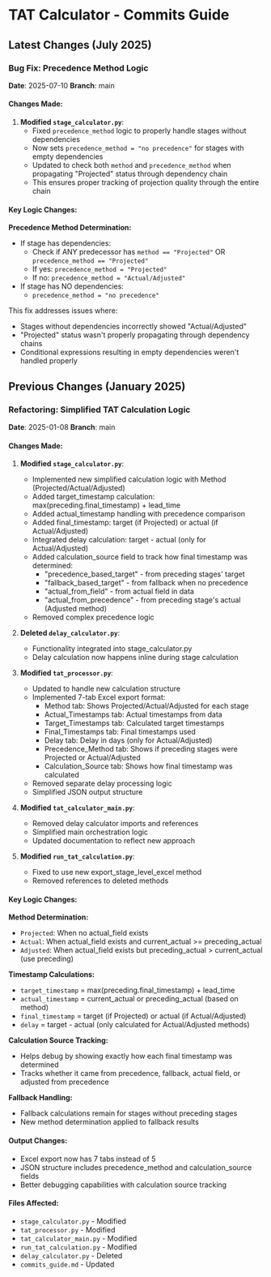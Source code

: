# TAT Calculator - Commits Guide

## Latest Changes (July 2025)

### Bug Fix: Precedence Method Logic
**Date**: 2025-07-10
**Branch**: main

#### Changes Made:
1. **Modified `stage_calculator.py`**:
   - Fixed `precedence_method` logic to properly handle stages without dependencies
   - Now sets `precedence_method = "no precedence"` for stages with empty dependencies
   - Updated to check both `method` and `precedence_method` when propagating "Projected" status through dependency chain
   - This ensures proper tracking of projection quality through the entire chain

#### Key Logic Changes:

**Precedence Method Determination:**
- If stage has dependencies:
  - Check if ANY predecessor has `method == "Projected"` OR `precedence_method == "Projected"`
  - If yes: `precedence_method = "Projected"`
  - If no: `precedence_method = "Actual/Adjusted"`
- If stage has NO dependencies:
  - `precedence_method = "no precedence"`

This fix addresses issues where:
- Stages without dependencies incorrectly showed "Actual/Adjusted"
- "Projected" status wasn't properly propagating through dependency chains
- Conditional expressions resulting in empty dependencies weren't handled properly

## Previous Changes (January 2025)

### Refactoring: Simplified TAT Calculation Logic
**Date**: 2025-01-08
**Branch**: main

#### Changes Made:
1. **Modified `stage_calculator.py`**:
   - Implemented new simplified calculation logic with Method (Projected/Actual/Adjusted)
   - Added target_timestamp calculation: max(preceding.final_timestamp) + lead_time
   - Added actual_timestamp handling with precedence comparison
   - Added final_timestamp: target (if Projected) or actual (if Actual/Adjusted)
   - Integrated delay calculation: target - actual (only for Actual/Adjusted)
   - Added calculation_source field to track how final timestamp was determined:
     * "precedence_based_target" - from preceding stages' target
     * "fallback_based_target" - from fallback when no precedence
     * "actual_from_field" - from actual field in data
     * "actual_from_precedence" - from preceding stage's actual (Adjusted method)
   - Removed complex precedence logic

2. **Deleted `delay_calculator.py`**:
   - Functionality integrated into stage_calculator.py
   - Delay calculation now happens inline during stage calculation

3. **Modified `tat_processor.py`**:
   - Updated to handle new calculation structure
   - Implemented 7-tab Excel export format:
     * Method tab: Shows Projected/Actual/Adjusted for each stage
     * Actual_Timestamps tab: Actual timestamps from data
     * Target_Timestamps tab: Calculated target timestamps
     * Final_Timestamps tab: Final timestamps used
     * Delay tab: Delay in days (only for Actual/Adjusted)
     * Precedence_Method tab: Shows if preceding stages were Projected or Actual/Adjusted
     * Calculation_Source tab: Shows how final timestamp was calculated
   - Removed separate delay processing logic
   - Simplified JSON output structure

4. **Modified `tat_calculator_main.py`**:
   - Removed delay calculator imports and references
   - Simplified main orchestration logic
   - Updated documentation to reflect new approach

5. **Modified `run_tat_calculation.py`**:
   - Fixed to use new export_stage_level_excel method
   - Removed references to deleted methods

#### Key Logic Changes:

**Method Determination:**
- `Projected`: When no actual_field exists
- `Actual`: When actual_field exists and current_actual >= preceding_actual
- `Adjusted`: When actual_field exists but preceding_actual > current_actual (use preceding)

**Timestamp Calculations:**
- `target_timestamp` = max(preceding.final_timestamp) + lead_time
- `actual_timestamp` = current_actual or preceding_actual (based on method)
- `final_timestamp` = target (if Projected) or actual (if Actual/Adjusted)
- `delay` = target - actual (only calculated for Actual/Adjusted methods)

**Calculation Source Tracking:**
- Helps debug by showing exactly how each final timestamp was determined
- Tracks whether it came from precedence, fallback, actual field, or adjusted from precedence

**Fallback Handling:**
- Fallback calculations remain for stages without preceding stages
- New method determination applied to fallback results

#### Output Changes:
- Excel export now has 7 tabs instead of 5
- JSON structure includes precedence_method and calculation_source fields
- Better debugging capabilities with calculation source tracking

#### Files Affected:
- `stage_calculator.py` - Modified
- `tat_processor.py` - Modified  
- `tat_calculator_main.py` - Modified
- `run_tat_calculation.py` - Modified
- `delay_calculator.py` - Deleted
- `commits_guide.md` - Updated

